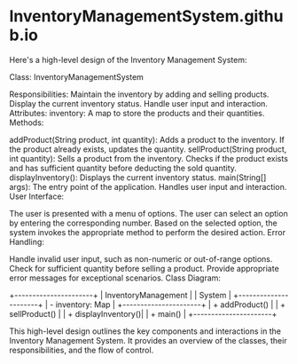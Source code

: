 # InventoryManagementSystem.github.io
Here's a high-level design of the Inventory Management System:

Class: InventoryManagementSystem

Responsibilities:
Maintain the inventory by adding and selling products.
Display the current inventory status.
Handle user input and interaction.
Attributes:
inventory: A map to store the products and their quantities.
Methods:

addProduct(String product, int quantity): Adds a product to the inventory. If the product already exists, updates the quantity.
sellProduct(String product, int quantity): Sells a product from the inventory. Checks if the product exists and has sufficient quantity before deducting the sold quantity.
displayInventory(): Displays the current inventory status.
main(String[] args): The entry point of the application. Handles user input and interaction.
User Interface:

The user is presented with a menu of options.
The user can select an option by entering the corresponding number.
Based on the selected option, the system invokes the appropriate method to perform the desired action.
Error Handling:

Handle invalid user input, such as non-numeric or out-of-range options.
Check for sufficient quantity before selling a product.
Provide appropriate error messages for exceptional scenarios.
Class Diagram:

+----------------------+
|  InventoryManagement |
|  System              |
+----------------------+
|  - inventory: Map    |
+----------------------+
|  + addProduct()      |
|  + sellProduct()     |
|  + displayInventory()|
|  + main()            |
+----------------------+


This high-level design outlines the key components and interactions in the Inventory Management System. It provides an overview of the classes, their responsibilities, and the flow of control.
